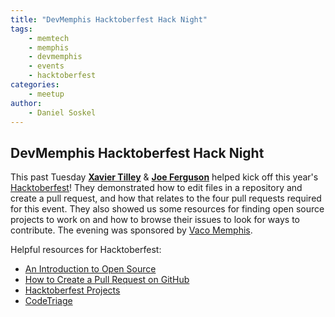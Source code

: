 ```yaml
---
title: "DevMemphis Hacktoberfest Hack Night"
tags:
    - memtech
    - memphis
    - devmemphis
    - events
    - hacktoberfest
categories:
    - meetup
author:
    - Daniel Soskel
---
```

<h2>DevMemphis Hacktoberfest Hack Night</h2>
This past Tuesday <strong><a href="https://twitter.com/hippietilley">Xavier Tilley</a></strong>  & <strong>
<a href="https://twitter.com/JoePFerguson">Joe Ferguson</a></strong> helped kick off this year's 
<a href="https://https://hacktoberfest.digitalocean.com">Hacktoberfest</a>! They demonstrated how to edit files in a 
repository and create a pull request, and how that relates to the four pull requests required for this event. They also
showed us some resources for finding open source projects to work on and how to browse their issues to look for ways to
 contribute. The evening was sponsored by <a href="https://www.vaco.com">Vaco Memphis</a>.
 
 Helpful resources for Hacktoberfest:
 <ul>
    <li><a href="https://www.digitalocean.com/community/tutorial_series/an-introduction-to-open-source">An Introduction to Open Source</a></li>
    <li><a href="https://www.digitalocean.com/community/tutorials/how-to-create-a-pull-request-on-github">How to Create a Pull Request on GitHub</a></li>
    <li><a href="https://hacktoberfest.digitalocean.com/#projects">Hacktoberfest Projects</a></li>
    <li><a href="https://www.codetriage.com">CodeTriage</a></li>
 </ul>